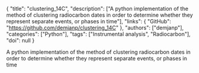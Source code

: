 {
  "title": "clustering_14C",
  "description": ["A python implementation of the method of clustering radiocarbon dates in order to determine whether they represent separate events, or phases in time"],
  "links": {
    "GitHub": "https://github.com/demjanp/clustering_14C"
  },
  "authors": ["demjanp"],
  "categories": ["Python"],
  "tags": ["Instrumental analysis", "Radiocarbon"],
  "doi": null
}

<!-- Generated by csv2md.R – do not edit by hand -->

A python implementation of the method of clustering radiocarbon dates in order to determine whether they represent separate events, or phases in time